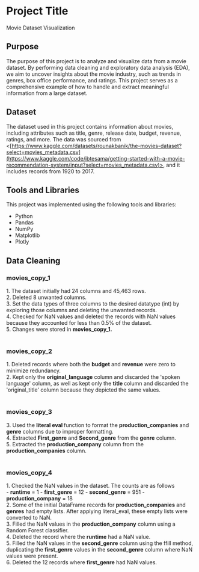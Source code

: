 # Project Title
Movie Dataset Visualization
## Purpose
The purpose of this project is to analyze and visualize data from a movie dataset. By performing data cleaning and exploratory data analysis (EDA), we aim to uncover insights about the movie industry, such as trends in genres, box office performance, and ratings. This project serves as a comprehensive example of how to handle and extract meaningful information from a large dataset.
## Dataset
The dataset used in this project contains information about movies, including attributes such as title, genre, release date, budget, revenue, ratings, and more. The data was sourced from <[https://www.kaggle.com/datasets/rounakbanik/the-movies-dataset?select=movies_metadata.csv](https://www.kaggle.com/code/ibtesama/getting-started-with-a-movie-recommendation-system/input?select=movies_metadata.csv)>, and it includes records from 1920 to 2017.
## Tools and Libraries
This project was implemented using the following tools and libraries:
- Python
- Pandas
- NumPy
- Matplotlib
- Plotly
## Data Cleaning
<h3>movies_copy_1</h3>
1. The dataset initially had 24 columns and 45,463 rows. <br/>
2. Deleted 8 unwanted columns. <br/>
3. Set the data types of three columns to the desired datatype (int) by exploring those columns and deleting the unwanted records.<br/>
4. Checked for NaN values and deleted the records with NaN values because they accounted for less than 0.5% of the dataset. <br/>
5. Changes were stored in <b>movies_copy_1.</b> <br/>
<br/>
<h3>movies_copy_2</h3>
1. Deleted records where both the <b>budget</b> and <b>revenue</b> were zero to minimize redundancy. <br/>
2. Kept only the <b>original_language</b> column and discarded the 'spoken language' column, as well as kept only the <b>title </b>column and discarded the 'original_title' column because they depicted the same values. <br/>
<br/>
<h3>movies_copy_3</h3>
3. Used the <b>literal eval </b> function to format the <b>production_companies</b> and <b>genre</b> columns due to improper formatting.<br/>
4. Extracted <b>First_genre</b> and <b>Second_genre</b> from the <b>genre</b> column. <br/>
5. Extracted the <b>production_company</b> column from the <b>production_companies</b> column.<br/>
<br/>
<h3>movies_copy_4</h3>
1. Checked the NaN values in the dataset. The counts are as follows <br/>
- <b>runtime</b> = 1
- <b>first_genre</b> = 12
- <b>second_genre</b> = 951 
- <b>production_company</b> = 18 <br/>
2. Some of the initial DataFrame records for <b>production_companies</b> and <b>genres</b> had empty lists. After applying literal_eval, these empty lists were converted to NaN. <br/>
3. Filled the NaN values in the <b>production_company</b> column using a Random Forest classifier. <br/>
4. Deleted the record where the <b>runtime</b> had a NaN value. <br/>
5. Filled the NaN values in the <b>second_genre</b> column using the ffill method, duplicating the <b>first_genre</b> values in the <b>second_genre</b> column where NaN values were present. <br/>
6. Deleted the 12 records where <b>first_genre</b> had NaN values. <br/>
